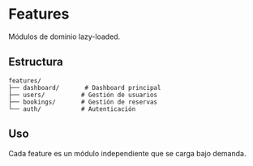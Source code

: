 # Features

Módulos de dominio lazy-loaded.

## Estructura

```
features/
├── dashboard/       # Dashboard principal
├── users/          # Gestión de usuarios
├── bookings/       # Gestión de reservas
└── auth/           # Autenticación
```

## Uso

Cada feature es un módulo independiente que se carga bajo demanda.
